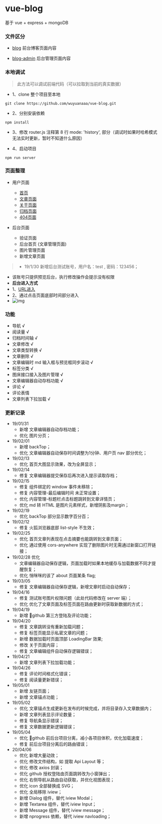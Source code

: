 # vue-blog

 基于 vue + express + mongoDB
 
### 文件区分

- [blog](https://github.com/wuyuanaaa/vue-blog/tree/master/blog) 前台博客页面内容

- [blog-admin](https://github.com/wuyuanaaa/vue-blog/tree/master/blog-admin) 后台管理页面内容

### 本地调试

> 此方法可以调试前端代码（可以拉取到当前的真实数据）
 
 - 1、clone 整个项目至本地
 ```
 git clone https://github.com/wuyuanaaa/vue-blog.git
 ```
 - 2、分别安装依赖
 ```
 npm install
 ```
 - 3、修改 router.js 注释第 8 行 mode: 'history', 部分（调试时如果时哈希模式无法实时更新，暂时不知道什么原因）
 
 - 4、启动项目
 ```
 npm run server
 ```


### 页面整理

- 用户页面
  - [首页](https://blog.yuanaaa.top)
  - [文章页面](https://blog.yuanaaa.top/user/article/5c4867bda955881f515f11a4)
  - [关于页面](https://blog.yuanaaa.top/user/about)
  - [归档页面](https://blog.yuanaaa.top/user/archived)
  - [404页面](https://blog.yuanaaa.top/aa)


- 后台页面
  - 验证页面
  - 后台首页 (文章管理页面)
  - 图片管理页面
  - 新增文章页面

> - 19/1/30 新增后台测试账号，用户名：test , 密码：123456；
- 该账号只提供预览后台，执行修改操作会提示没有权限
- __后台进入方式__
 - 1、[URL进入](https://admin.yuanaaa.top)
 - 2、通过点击页面底部时间部分进入
 - ![img](https://i.loli.net/2019/04/19/5cb9d548edd0d.png)


### 功能

- 导航 √
- 阅读量 √
- 归档时间轴 √
- 文章修改 √
- 文章类型转换 √
- 文章删除 √
- 文章编辑时 md 输入框与预览框同步滚动 √
- 标签分类 √
- 图床接口接入及图片管理 √
- 文章编辑器自动存档功能 √
- 评论 √
- 评论表情
- 文章列表下拉加载 √

### 更新记录

- 19/01/31 
   - 新增 文章编辑器自动存档功能； 
   - 优化 图片分页；
- 19/02/01 
   - 新增 backTop； 
   - 优化 文章编辑器自动保存时间调整为1分钟、用户页 nav 部分优化；
- 19/02/13 
   - 优化 首页大图显示效果，改为全屏显示；
- 19/02/14 
   - 修复 文章编辑器提交保存后再次进入提示读取存档；
- 19/02/15 
   - 修复 组件绑定的 window 事件未移除； 
   - 修复 内容管理-最后编辑时间 未正常设置； 
   - 优化 内容管理-标题栏点击标题跳转到文章详情页； 
   - 优化 md 转 HTML 是图片元素样式，新增阴影及margin；
- 19/02/19 
   - 优化 backTop 部分显示数字百分百；
- 19/02/12 
   - 修复 火狐浏览器底部 list-style 不生效；
- 19/02/25 
   - 优化 首页文章列表现在点击摘要也能跳转到文章页面； 
   - 优化 通过使用 cors-anywhere 实现了删除图片时无需通过新窗口打开链接；
- 19/02/28 优化 
   - 文章编辑器自动保存逻辑，页面加载时如果本地缓存与加载数据不同才提醒恢复； 
   - 优化 悄咪咪的该了 about 页面某条 flag;
- 19/03/05 
   - 修复 文章编辑器自动保存逻辑，新增文章时启动自动保存；
- 19/04/16 
   - 修复 测试账号图片权限问题（此处代码修改在 server 端）； 
   - 优化 优化了文章页面及标签页面在路由更新时获取新数据的方式；
- 19/04/19 
   - 新增 :tada:github 第三方登陆及评论功能；
- 19/04/20 
   - 修复 文章跳转没有重新加载问题； 
   - 修复 标签页能显示私密文章的问题； 
   - 新增 数据加载时页面顶部 LoadingBar 效果;
   - 修改 关于页面内容；
   - 修复 文章编辑组件自动保存逻辑错误；
- 19/04/21
   - 新增 文章列表下拉加载功能；
- 19/04/26
   - 修复 评论时间格式化错误；  
   - 修复 阅读量更新错误；  
- 19/05/01
   - 新增 友链页面；
   - 新增 文章锚点功能；
- 19/05/02
   - 优化 文章锚点生成更新在发布的时候完成，并将目录存入文章数据内；
   - 新增 文章列表显示评论数量；
   - 修复 导航条显示错误；
   - 修复 文章数据更新逻辑错误；
- 19/05/04
   - 优化 :tada:github 前后台项目分离，减小各项目体积，优化加载速度；
   - 修复 前后台项目分离后的路由错误；
- 20/04/06
   - 优化 新增大量动效；
   - 优化 修改文件结构，如 提取 Api Layout 等；
   - 优化 修改 axios 封装；
   - 优化 github 授权登陆由页面跳转改为小窗弹出；
   - 优化 右侧导航从路由自动获取，并优化视图表现；
   - 优化 icon 全部替换成 SVG；
   - 优化 全局移除 iview；
   - 新增 Dialog 组件，替代 iview Modal；
   - 新增 Textarea 组件，替代 iview Input；
   - 新增 Message 组件，替代 iview message；
   - 新增 nprogress 依赖，替代 iview navloading；